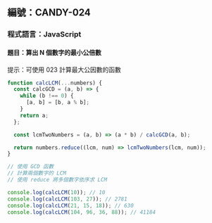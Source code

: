 ## 編號：CANDY-024

### 程式語言：JavaScript

#### 題目：算出 N 個數字的最小公倍數

提示：可使用 023 計算最大公因數的函數

```js
function calcLCM(...numbers) {
  const calcGCD = (a, b) => {
    while (b !== 0) {
      [a, b] = [b, a % b];
    }
    return a;
  };

  const lcmTwoNumbers = (a, b) => (a * b) / calcGCD(a, b);

  return numbers.reduce((lcm, num) => lcmTwoNumbers(lcm, num));
}

// 使用 GCD 函數
// 計算兩個數字的 LCM
// 使用 reduce 將多個數字依序求 LCM

console.log(calcLCM(10)); // 10
console.log(calcLCM(103, 27)); // 2781
console.log(calcLCM(21, 15, 18)); // 630
console.log(calcLCM(104, 96, 36, 88)); // 41184
```